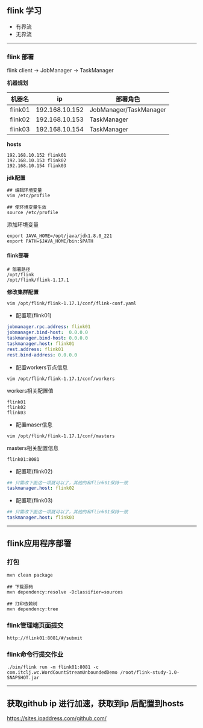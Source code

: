 ## flink 学习

- 有界流
- 无界流

----
### flink 部署
flink client -> JobManager -> TaskManager

**机器规划**

| 机器名        | ip              | 部署角色                   |
|------------|-----------------|------------------------|
| flink01    | 192.168.10.152  | JobManager/TaskManager |
| flink02    | 192.168.10.153  | TaskManager            |
| flink03    | 192.168.10.154  | TaskManager            |

**hosts**
```shell
192.168.10.152 flink01
192.168.10.153 flink02
192.168.10.154 flink03
```

**jdk配置**
```shell
## 编辑环境变量
vim /etc/profile

## 使环境变量生效
source /etc/profile
```
添加环境变量
```shell
export JAVA_HOME=/opt/java/jdk1.8.0_221
export PATH=$JAVA_HOME/bin:$PATH
```

#### flink部署
```shell
# 部署路径
/opt/flink
/opt/flink/flink-1.17.1
```

**修改集群配置**
```shell
vim /opt/flink/flink-1.17.1/conf/flink-conf.yaml
```
- 配置项(flink01)
```yaml
jobmanager.rpc.address: flink01
jobmanager.bind-host:  0.0.0.0
taskmanager.bind-host: 0.0.0.0
taskmanager.host: flink01
rest.address: flink01
rest.bind-address: 0.0.0.0
```

- 配置workers节点信息
````shell
vim /opt/flink/flink-1.17.1/conf/workers 
````
workers相关配置值
````shell
flink01
flink02
flink03
````

- 配置maser信息
```shell
vim /opt/flink/flink-1.17.1/conf/masters
```

masters相关配置信息
````shell
flink01:8081
````

- 配置项(flink02)
```yaml
## 只需改下面这一项就可以了，其他的和flink01保持一致
taskmanager.host: flink02
```

- 配置项(flink03)
```yaml
## 只需改下面这一项就可以了，其他的和flink01保持一致
taskmanager.host: flink03
```

----
## flink应用程序部署
### 打包
```shell
mvn clean package

## 下载源码
mvn dependency:resolve -Dclassifier=sources

## 打印依赖树
mvn dependency:tree
```

### flink管理端页面提交
````shell
http://flink01:8081/#/submit
````

### flink命令行提交作业
````shell
./bin/flink run -m flink01:8081 -c com.itclj.wc.WordCountStreamUnboundedDemo /root/flink-study-1.0-SNAPSHOT.jar

````


----
## 获取github ip 进行加速，获取到ip 后配置到hosts
https://sites.ipaddress.com/github.com/
